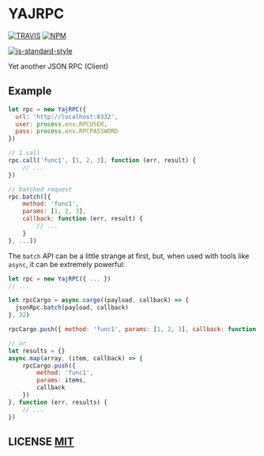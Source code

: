 # YAJRPC

[![TRAVIS](https://secure.travis-ci.org/dcousens/yajrpc.png)](http://travis-ci.org/dcousens/YAJRPC)
[![NPM](http://img.shields.io/npm/v/yajrpc.svg)](https://www.npmjs.org/package/YAJRPC)

[![js-standard-style](https://cdn.rawgit.com/feross/standard/master/badge.svg)](https://github.com/feross/standard)

Yet another JSON RPC (Client)


## Example

``` javascript
let rpc = new YajRPC({
  url: 'http://localhost:8332',
  user: process.env.RPCUSER,
  pass: process.env.RPCPASSWORD
})

// 1 call
rpc.call('func1', [1, 2, 3], function (err, result) {
	// ...
})

// batched request
rpc.batch([{
	method: 'func1',
	params: [1, 2, 3],
	callback: function (err, result) {
		// ...
	}
}, ...])
```

The `batch` API can be a little strange at first, but, when used with tools like `async`, it can be extremely powerful:

``` javascript
let rpc = new YajRPC({ ... })
// ...

let rpcCargo = async.cargo((payload, callback) => {
  jsonRpc.batch(payload, callback)
}, 32)

rpcCargo.push({ method: 'func1', params: [1, 2, 3], callback: function (err, result) { ... })

// or
let results = {}
async.map(array, (item, callback) => {
	rpcCargo.push({
		method: 'func1',
		params: items,
		callback
	})
}, function (err, results) {
	// ...
})
```

## LICENSE [MIT](LICENSE)
